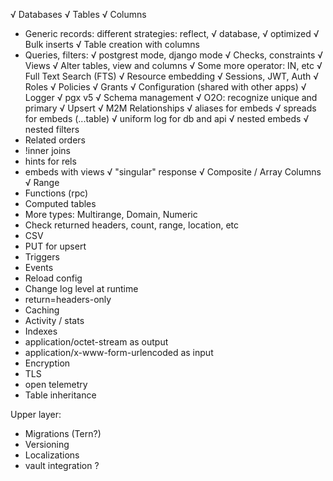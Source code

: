 √ Databases
√ Tables
√ Columns
* Generic records: different strategies: reflect, √ database, √ optimized
√ Bulk inserts
√ Table creation with columns 
* Queries, filters: √ postgrest mode, django mode
√ Checks, constraints
√ Views
√ Alter tables, view and columns
√ Some more operator: IN, etc
√ Full Text Search (FTS)
√ Resource embedding
√ Sessions, JWT, Auth
√ Roles
√ Policies
√ Grants
√ Configuration (shared with other apps) 
√ Logger
√ pgx v5
√ Schema management
√ O2O: recognize unique and primary
√ Upsert
√ M2M Relationships
√ aliases for embeds
√ spreads for embeds (...table)
√ uniform log for db and api
√ nested embeds
√ nested filters
* Related orders
* !inner joins
* hints for rels
* embeds with views
√ "singular" response
√ Composite / Array Columns
√ Range
* Functions (rpc)
* Computed tables
* More types: Multirange, Domain, Numeric
* Check returned headers, count, range, location, etc
* CSV
* PUT for upsert
* Triggers
* Events
* Reload config
* Change log level at runtime
* return=headers-only
* Caching
* Activity / stats
* Indexes
* application/octet-stream as output
* application/x-www-form-urlencoded as input
* Encryption
* TLS
* open telemetry
* Table inheritance

Upper layer:
* Migrations (Tern?)
* Versioning
* Localizations
* vault integration ?
